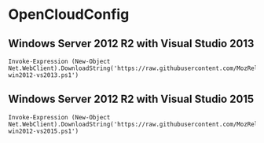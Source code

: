 # OpenCloudConfig

## Windows Server 2012 R2 with Visual Studio 2013

    Invoke-Expression (New-Object Net.WebClient).DownloadString('https://raw.githubusercontent.com/MozRelOps/OpenCloudConfig/master/userdata/try-win2012-vs2013.ps1')

## Windows Server 2012 R2 with Visual Studio 2015

    Invoke-Expression (New-Object Net.WebClient).DownloadString('https://raw.githubusercontent.com/MozRelOps/OpenCloudConfig/master/userdata/try-win2012-vs2015.ps1')
